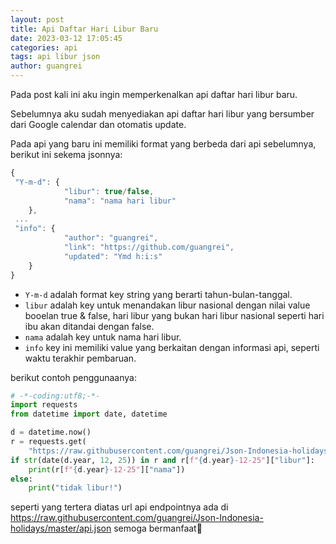 ```yaml
---
layout: post
title: Api Daftar Hari Libur Baru
date: 2023-03-12 17:05:45
categories: api
tags: api libur json
author: guangrei
---
```


Pada post kali ini aku ingin memperkenalkan api daftar hari libur baru.

Sebelumnya aku sudah menyediakan api daftar hari libur yang bersumber dari Google calendar dan otomatis update.

Pada api yang baru ini memiliki format yang berbeda dari api sebelumnya, berikut ini sekema jsonnya:

```javascript
{
 "Y-m-d": {
 			"libur": true/false,
 			"nama": "nama hari libur"
 	},
 ...
 "info": {
 			"author": "guangrei",
 			"link": "https://github.com/guangrei",
 			"updated": "Ymd h:i:s"
 	}
}
```

- `Y-m-d` adalah format key string yang berarti tahun-bulan-tanggal.
 - `libur` adalah key untuk menandakan libur nasional dengan nilai value booelan true & false, hari libur yang bukan hari libur nasional seperti hari ibu akan ditandai dengan false.
  - `nama` adalah key untuk nama hari libur.
- `info` key ini memiliki value yang berkaitan dengan informasi api, seperti waktu terakhir pembaruan.

berikut contoh penggunaanya:

```python
# -*-coding:utf8;-*-
import requests
from datetime import date, datetime

d = datetime.now()
r = requests.get(
    "https://raw.githubusercontent.com/guangrei/Json-Indonesia-holidays/master/api.json").json()
if str(date(d.year, 12, 25)) in r and r[f"{d.year}-12-25"]["libur"]:
    print(r[f"{d.year}-12-25"]["nama"])
else:
    print("tidak libur!")

```
seperti yang tertera diatas url api endpointnya ada di https://raw.githubusercontent.com/guangrei/Json-Indonesia-holidays/master/api.json semoga bermanfaat🙏